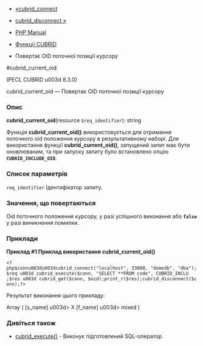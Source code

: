 - [«cubrid_connect](function.cubrid-connect.md)
- [cubrid_disconnect »](function.cubrid-disconnect.md)

- [PHP Manual](index.md)
- [Функції CUBRID](ref.cubrid.md)
- Повертає OID поточної позиції курсору

#cubrid_current_oid

(PECL CUBRID u003d 8.3.0)

cubrid_current_oid — Повертає OID поточної позиції курсору

### Опис

**cubrid_current_oid**(resource `$req_identifier`): string

Функція **cubrid_current_oid()** використовується для отримання поточного oid
положення курсору в результативному наборі. Для використання функції
**cubrid_current_oid()**, запущений запит має бути оновлюваним, та
при запуску запиту було встановлено опцію **`CUBRID_INCLUDE_OID`**.

### Список параметрів

`req_identifier`
Ідентифікатор запиту.

### Значення, що повертаються

Oid поточного положення курсору, у разі успішного виконання або
**`false`** у разі виникнення помилки.

### Приклади

**Приклад #1 Приклад використання **cubrid_current_oid()****

` <?php$connu003du003dcubrid_connect("localhost", 33000, "demodb", "dba");$req u003d cubrid_execute($conn, "SELECT **FROM code", CUBRID_INCLU ;$res u003d cubrid_get($conn, $oid);print_r($res);cubrid_disconnect($conn);?> `

Результат виконання цього прикладу:

Array
(
[s_name] u003d> X
[f_name] u003d> mixed
)

### Дивіться також

- [cubrid_execute()](function.cubrid-execute.md) - Виконує
підготовлений SQL-оператор
